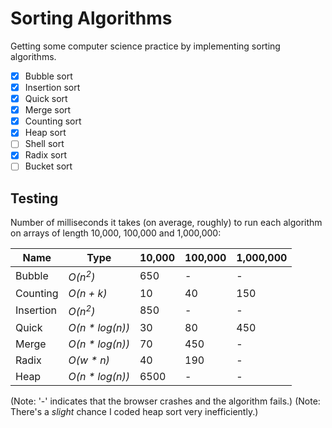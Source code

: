 # Sorting Algorithms
Getting some computer science practice by implementing sorting algorithms.

- [x] Bubble sort
- [x] Insertion sort
- [x] Quick sort
- [x] Merge sort
- [x] Counting sort
- [x] Heap sort
- [ ] Shell sort
- [x] Radix sort
- [ ] Bucket sort

## Testing
Number of milliseconds it takes (on average, roughly) to run each algorithm on arrays of length 10,000, 100,000 and 1,000,000:

Name | Type | 10,000 | 100,000 | 1,000,000
--- | --- | --- | --- | ---
Bubble | *O(n<sup>2</sup>)* | 650 | - | -
Counting | *O(n + k)* | 10 | 40 | 150
Insertion | *O(n<sup>2</sup>)* | 850 | - | -
Quick | *O(n * log(n))* | 30 | 80 | 450
Merge | *O(n * log(n))* | 70 | 450 | -
Radix | *O(w * n)* | 40 | 190 | -
Heap | *O(n * log(n))* | 6500 | - | -

(Note: '-' indicates that the browser crashes and the algorithm fails.)
(Note: There's a *slight* chance I coded heap sort very inefficiently.)